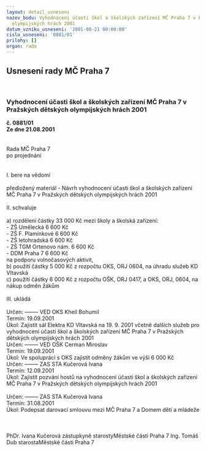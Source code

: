 ```yaml
---
layout: detail_usneseni
nazev_bodu: Vyhodnocení účasti škol a školských zařízení MČ Praha 7 v Pražských dětských
  olympijských hrách 2001
datum_vzniku_usneseni: '2001-08-21 00:00:00'
cislo_usneseni: '0881/01'
prilohy: []
organ: rada
---
```

<div id="ucUsn_pList" class="usn">
	<span><h2>Usnesení rady MČ Praha 7 </h2>
<br></span><div class="standBody">
<span><h3>Vyhodnocení účasti škol a školských zařízení MČ Praha 7 v Pražských dětských olympijských hrách 2001</h3></span><div class="center">
		<strong>č. 0881/01</strong><br>
	</div>
<div class="center">
		<strong>Ze dne 21.08.2001</strong><br><br>
	</div>
<br>Rada MČ Praha 7<br>po projednání<br><br><br>I.	bere na vědomí<br><br> předložený materiál - Návrh vyhodnocení účasti škol a školských zařízení MČ Praha 7 v Pražských dětských olympijských hrách 2001<br><br>II.	schvaluje <br><br>a) rozdělení částky 33 000 Kč mezi školy a školská zařízení:<br>- ZŠ Umělecká		6 600 Kč<br>- ZŠ F. Plamínkové		6 600 Kč<br>- ZŠ letohradská		6 600 Kč<br>- ZŠ TGM Ortenovo nám.	6 600 Kč<br>- DDM Praha 7		6 600 Kč<br>na podporu volnočasových aktivit,<br>b) použití částky 5 000 Kč z rozpočtu OKS, ORJ 0604, na úhradu služeb KD Vltavská<br>c) použití částky 6 000 Kč z rozpočtu OŠK, ORJ 0417, a OKS,  ORJ, 0604,  na nákup odměn žákům<br><br>III.	ukládá <br><br> Určen:	–––––	VED OKS Kheil Bohumil<br>Termín: 19.09.2001<br>Úkol:	Zajistit sál Elektra KD Vltavská na 19. 9. 2001 včetně dalších služeb pro vyhodnocení  účasti škol a školských zařízení MČ Praha 7 v Pražských dětských olympijských hrách 2001<br>  Určen:	–––––	VED OŠK Cerman Miroslav<br>Termín: 19.09.2001<br>Úkol:	Ve spolupráci s OKS zajistit odměny žákům ve výši 6 000 Kč<br>  Určen:	–––––	ZAS STA Kučerová Ivana<br>Termín: 12.09.2001<br>Úkol:	Zajistit pozvání hostů na vyhodnocení  účasti škol a školských zařízení MČ Praha 7 v Pražských dětských olympijských hrách 2001<br> <br> Určen:	–––––	ZAS STA Kučerová Ivana<br>Termín: 31.08.2001<br>Úkol:	Podepsat darovací smlouvu mezi MČ Praha 7 a Domem dětí a mládeže<br> <br><br> 	<br>PhDr. Ivana Kučerová zástupkyně starostyMěstské části Praha 7	Ing. Tomáš Dub starostaMěstské části Praha 7<br>	<br><br><br>
</div>
</div>